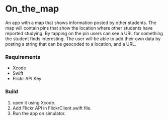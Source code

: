 # On_the_map
An app with a map that shows information posted by other students. The map will contain pins that show the location where other students have reported studying. By tapping on the pin users can see a URL for something the student finds interesting. The user will be able to add their own data by posting a string that can be geocoded to a location, and a URL.


### Requirements
* Xcode 
* Swift 
* Flickr API Key

### Build
1. open it using Xcode.
2. Add Flickr API in FlickrClient.swift file.
3. Run the app on simulator.
